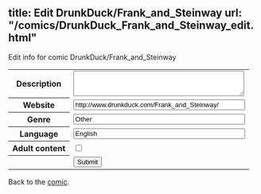 title: Edit DrunkDuck/Frank_and_Steinway
url: "/comics/DrunkDuck_Frank_and_Steinway_edit.html"
---
Edit info for comic DrunkDuck/Frank_and_Steinway

<form name="comic" action="http://gaepostmail.appspot.com/comic/" method="post">
<table class="comicinfo">
<tr>
<th>Description</th><td><textarea name="description" cols="40" rows="3"></textarea></td>
</tr>
<tr>
<th>Website</th><td><input type="text" name="url" value="http://www.drunkduck.com/Frank_and_Steinway/" size="40"/></td>
</tr>
<tr>
<th>Genre</th><td><input type="text" name="genre" value="Other" size="40"/></td>
</tr>
<tr>
<th>Language</th><td><input type="text" name="language" value="English" size="40"/></td>
</tr>
<tr>
<th>Adult content</th><td><input type="checkbox" name="adult" value="adult" /></td>
</tr>
<tr>
<th></th><td>
<input type="hidden" name="comic" value="DrunkDuck_Frank_and_Steinway" />
<input type="submit" name="submit" value="Submit" />
</td>
</tr>
</table>
</form>

Back to the [comic](DrunkDuck_Frank_and_Steinway.html).
